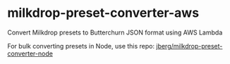 # milkdrop-preset-converter-aws
Convert Milkdrop presets to Butterchurn JSON format using AWS Lambda

For bulk converting presets in Node, use this repo: [jberg/milkdrop-preset-converter-node](https://github.com/jberg/milkdrop-preset-converter-node)
